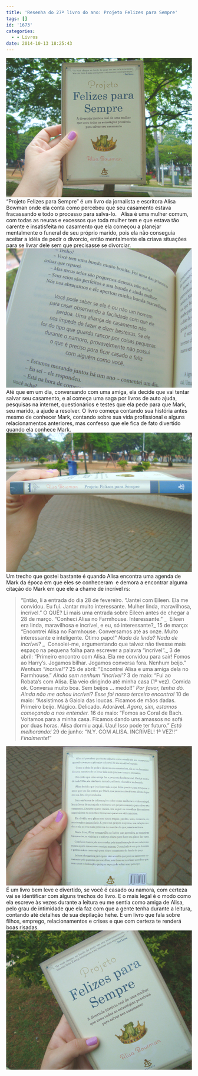 ```yaml
---
title: 'Resenha do 27º livro do ano: Projeto Felizes para Sempre'
tags: []
id: '1673'
categories:
  - - Livros
date: 2014-10-13 18:25:43
---
```


 [![Capa do livro Projeto Felizes para Sempre](/wp-content/uploads/2014/10/DSC03222.jpg)](/wp-content/uploads/2014/10/DSC03222.jpg) “Projeto Felizes para Sempre” é um livro da jornalista e escritora Alisa Bowman onde ela conta como percebeu que seu casamento estava fracassando e todo o processo para salva-lo.   Alisa é uma mulher comum, com todas as neuras e excessos que toda mulher tem e que estava tão carente e insatisfeita no casamento que ela começou a planejar mentalmente o funeral de seu próprio marido, pois ela não conseguia aceitar a idéia de pedir o divorcio, então mentalmente ela criava situações para se livrar dele sem que precisasse se divorciar. [![páginas do livro Projeto felizes para sempre de Alisa Bowman ](/wp-content/uploads/2014/10/DSC03225.jpg)](/wp-content/uploads/2014/10/DSC03225.jpg) Até que em um dia, conversando com uma amiga, ela decide que vai tentar salvar seu casamento, e aí começa uma saga por livros de auto ajuda, pesquisas na internet, questionários e testes que ela pede para que Mark, seu marido, a ajude a resolver. O livro começa contando sua história antes mesmo de conhecer Mark, contando sobre sua vida profissional e alguns relacionamentos anteriores, mas confesso que ele fica de fato divertido quando ela conhece Mark. [![Lombada do livro Projeto Felizes para Sempre de Alisa Bowman](/wp-content/uploads/2014/10/DSC03223.jpg)](/wp-content/uploads/2014/10/DSC03223.jpg) Um trecho que gostei bastante é quando Alisa encontra uma agenda de Mark da época em que eles se conheceram  e demora a encontrar alguma citação do Mark em que ele a chame de incrível rs:

> “Então, li a entrada do dia 28 de fevereiro. “Jantei com Eileen. Ela me convidou. Eu fui. Jantar muito interessante. Mulher linda, maravilhosa, incrível.” O QUÊ? Li mais uma entrada sobre Eileen antes de chegar a 28 de março. “Conheci Alisa no Farmhouse. Interessante.” _  Eileen era linda, maravilhosa e incrível, e eu, só interessante?_ 15 de março: “Encontrei Alisa no Farmhouse. Conversamos até as onze. Muito interessante e inteligente. Ótimo papo!” _Nada de linda? Nada de incrível?_ _  Consolei-me, argumentando que talvez não tivesse mais espaço na pequena folha para escrever a palavra “incrível”._ 3 de abril: “Primeiro encontro com Alisa. Ela me convidou para sair! Fomos ao Harry’s. Jogamos bilhar. Jogamos conversa fora. Nenhum beijo.” _Nenhum “incrível”?_ 25 de abril: “Encontrei Alisa e uma amiga dela no Farmhouse.” _Ainda sem nenhum “incrível’?_ 3 de maio: “Fui ao Robata’s com Alisa. Ela veio dirigindo até minha casa (1º vez). Comida ok. Conversa muito boa. Sem beijos ... medo!!” _Por favor, tenha dó. Ainda não me achou incrível? Esse foi nosso terceiro encontro!_ 10 de maio: “Assistimos à Gaiola das loucas. Ficamos de mãos dadas. Primeiro beijo. Mágico. Delicado. Adorável. _Agora, sim, estamos começando a nos entender._ 16 de maio: “Fomos ao Coral de Bach. Voltamos para a minha casa. Ficamos dando uns amassos no sofá por duas horas. Alisa dormiu aqui. Uau! Isso pode ter futuro.” _Está melhorando!_ 29 de junho: “N.Y. COM ALISA. INCRÍVEL! 1ª VEZ!!” _Finalmente!_”

 [![Contra capa do livro Projeto Felizes para Sempre de Alisa Bowman](/wp-content/uploads/2014/10/DSC03224.jpg)](/wp-content/uploads/2014/10/DSC03224.jpg) É um livro bem leve e divertido, se você é casado ou namora, com certeza vai se identificar com alguns trechos do livro. E o mais legal é o modo como ela escreve às vezes durante a leitura eu me sentia como amiga de Alisa, pelo grau de intimidade que ela faz com que a gente tenha durante a leitura, contando até detalhes de sua depilação hehe. É um livro que fala sobre filhos, emprego, relacionamentos e crises e que com certeza te renderá boas risadas. [![Capa do livro Projeto Felizes para Sempre ](/wp-content/uploads/2014/10/DSC03227.jpg)](/wp-content/uploads/2014/10/DSC03227.jpg)
